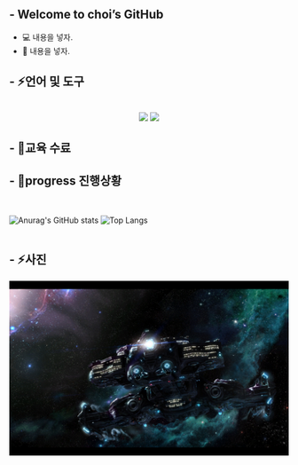 ## - Welcome to choi’s GitHub
* 💻 내용을 넣자.
* 🌱 내용을 넣자.
 
## - ⚡언어 및 도구
<div align="center">
	<br>
</div>

<div align="center">
<img src="https://img.shields.io/badge/python-3776AB?style=for-the-badge&logo=python&logoColor=white" />
<img src="https://img.shields.io/badge/MYSQL-4479A1?style=for-the-badge&logo=MYSQL&logoColor=white" />
</div>

## - 🌱교육 수료

## - 👏progress 진행상황
<br>

![Anurag's GitHub stats](https://github-readme-stats.vercel.app/api?username=projectCHOI&show_icons=true&theme=tokyonight)
![Top Langs](https://github-readme-stats.vercel.app/api/top-langs/?username=projectCHOI&layout=compact&theme=tokyonight)
<br>
<br>

## - ⚡사진
<div align=center>
<img width="600px;" src="315672.jpg"/>
</div>
